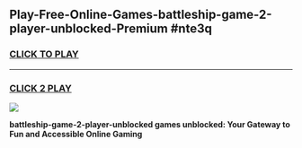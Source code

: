 
## Play-Free-Online-Games-battleship-game-2-player-unblocked-Premium #nte3q
<h3>
<a href="https://premium.freeplayer.one?title=battleship-game-2-player-unblocked&ref=8M">CLICK TO PLAY</a></h3>
<hr>

<h3>
<a href="https://premium.freeplayer.one?title=battleship-game-2-player-unblocked&ref=8M">CLICK 2 PLAY</a>
  
</h3>

<a href="https://premium.freeplayer.one?title=battleship-game-2-player-unblocked&ref=8M"><img src="https://clearcache.store/games.png"></a>


**battleship-game-2-player-unblocked games unblocked: Your Gateway to Fun and Accessible Online Gaming**
